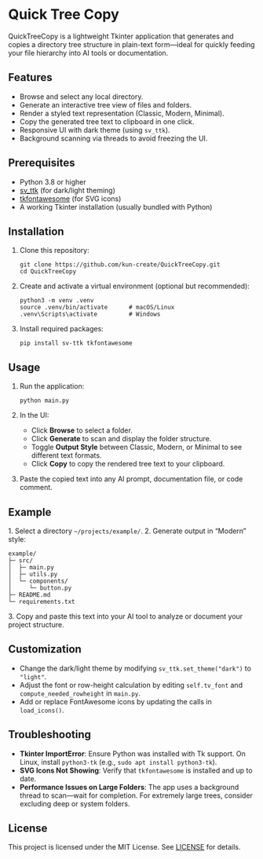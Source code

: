 Quick Tree Copy
=============

QuickTreeCopy is a lightweight Tkinter application that generates and copies a directory tree structure in plain-text form—ideal for quickly feeding your file hierarchy into AI tools or documentation.

Features
--------

*   Browse and select any local directory.
*   Generate an interactive tree view of files and folders.
*   Render a styled text representation (Classic, Modern, Minimal).
*   Copy the generated tree text to clipboard in one click.
*   Responsive UI with dark theme (using `sv_ttk`).
*   Background scanning via threads to avoid freezing the UI.

Prerequisites
-------------

*   Python 3.8 or higher
*   [sv\_ttk](https://pypi.org/project/sv-ttk/) (for dark/light theming)
*   [tkfontawesome](https://pypi.org/project/tkfontawesome/) (for SVG icons)
*   A working Tkinter installation (usually bundled with Python)

Installation
------------

1.  Clone this repository:
    
        git clone https://github.com/kun-create/QuickTreeCopy.git
        cd QuickTreeCopy
    
2.  Create and activate a virtual environment (optional but recommended):
    
        python3 -m venv .venv
        source .venv/bin/activate      # macOS/Linux
        .venv\Scripts\activate         # Windows
    
3.  Install required packages:
    
        pip install sv-ttk tkfontawesome
    

Usage
-----

1.  Run the application:
    
        python main.py
    
2.  In the UI:
    *   Click **Browse** to select a folder.
    *   Click **Generate** to scan and display the folder structure.
    *   Toggle **Output Style** between Classic, Modern, or Minimal to see different text formats.
    *   Click **Copy** to copy the rendered tree text to your clipboard.
3.  Paste the copied text into any AI prompt, documentation file, or code comment.

Example
-------

1\. Select a directory `~/projects/example/`. 2. Generate output in “Modern” style:

    example/
    ├─ src/
    │  ├─ main.py
    │  ├─ utils.py
    │  └─ components/
    │     └─ button.py
    ├─ README.md
    └─ requirements.txt

3\. Copy and paste this text into your AI tool to analyze or document your project structure.

Customization
-------------

*   Change the dark/light theme by modifying `sv_ttk.set_theme("dark")` to `"light"`.
*   Adjust the font or row-height calculation by editing `self.tv_font` and `compute_needed_rowheight` in `main.py`.
*   Add or replace FontAwesome icons by updating the calls in `load_icons()`.

Troubleshooting
---------------

*   **Tkinter ImportError**: Ensure Python was installed with Tk support. On Linux, install `python3-tk` (e.g., `sudo apt install python3-tk`).
*   **SVG Icons Not Showing**: Verify that `tkfontawesome` is installed and up to date.
*   **Performance Issues on Large Folders**: The app uses a background thread to scan—wait for completion. For extremely large trees, consider excluding deep or system folders.

License
-------

This project is licensed under the MIT License. See [LICENSE](LICENSE) for details.